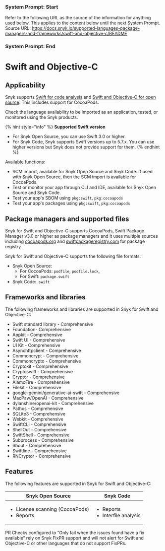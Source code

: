 ### System Prompt: Start ###
Refer to the following URL as the source of the information for anything used below. This applies to the content below until the next System Prompt.
Source URL: https://docs.snyk.io/supported-languages-package-managers-and-frameworks/swift-and-objective-c/README
### System Prompt: End ###

# Swift and Objective-C

## Applicability

Snyk supports [Swift for code analysis](swift-for-code-analysis.md) and [Swift and Objective-C for open source](swift-and-objective-c-for-open-source.md). This includes support for CocoaPods.

Check the language availability to be imported as an application, tested, or monitored using the Snyk products.&#x20;

{% hint style="info" %}
**Supported Swift version**&#x20;

* For Snyk Open Source, you can use Swift 3.0 or higher.
* For Snyk Code, Snyk supports Swift versions up to 5.7.x. You can use higher versions but Snyk does not provide support for them.
{% endhint %}

Available functions:

* SCM import, available for Snyk Open Source and Snyk Code. If used with Snyk Open Source, then the SCM import is available for CocoaPods.
* Test or monitor your app through CLI and IDE, available for Snyk Open Source and Snyk Code.
* Test your app's SBOM using `pkg:swift`, `pkg:cocoapods`
* Test your app's packages using `pkg:swift`, `pkg:cocoapods`

## Package managers and supported files

Snyk for Swift and Objective-C supports CocoaPods, Swift Package Manager v3.0 or higher as package managers and it uses multiple sources including [cocoapods.org](https://cocoapods.org/) and [swiftpackageregistry.com](https://swiftpackageregistry.com/) for package registry.

Snyk for Swift and Objective-C supports the following file formats:

* Snyk Open Source:&#x20;
  * For CocoaPods: `podfile`, `podfile.lock`,&#x20;
  * For Swift: `package.swift`
* Snyk Code: .`swift`

## Frameworks and libraries

The following frameworks and libraries are supported in Snyk for Swift and Objective-C:&#x20;

* Swift standard library - Comprehensive&#x20;
* Foundation- Comprehensive&#x20;
* Appkit - Comprehensive&#x20;
* Swift UI - Comprehensive&#x20;
* UI Kit - Comprehensive&#x20;
* Asynchttpclient - Comprehensive&#x20;
* Commoncrypt - Comprehensive&#x20;
* Commoncrypto - Comprehensive&#x20;
* Cryptokit - Comprehensive&#x20;
* Cryptoswift - Comprehensive&#x20;
* Cryptor - Comprehensive&#x20;
* AlamoFire - Comprehensive&#x20;
* Filekit - Comprehensive&#x20;
* google-gemini/generative-ai-swift - Comprehensive&#x20;
* MacPaw/OpenAI - Comprehensive&#x20;
* dylanshine/openai-kit - Comprehensive&#x20;
* Pathos - Comprehensive&#x20;
* SQLite3 - Comprehensive&#x20;
* Webkit - Comprehensive&#x20;
* SwiftCLI - Comprehensive&#x20;
* ShellOut - Comprehensive&#x20;
* SwiftShell - Comprehensive&#x20;
* Subprocess - Comprehensive&#x20;
* Shout - Comprehensive
* Swiftline - Comprehensive&#x20;
* RNCryptor - Comprehensive

## Features

The following features are supported in Snyk for Swift and Objective-C:

| Snyk Open Source                                                | Snyk Code                                            |
| --------------------------------------------------------------- | ---------------------------------------------------- |
| <ul><li>License scanning (CocoaPods) </li><li>Reports</li></ul> | <ul><li>Reports</li><li>Interfile analysis</li></ul> |

PR Checks configured to “Only fail when the issues found have a fix available” rely on Snyk FixPR support and will not alert for Swift and Objective-C or other languages that do not support FixPRs.
